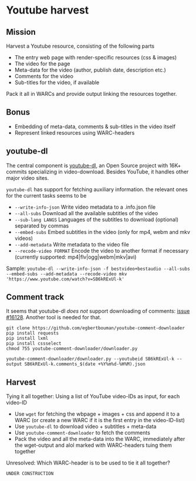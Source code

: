 # Youtube harvest

## Mission

Harvest a Youtube resource, consisting of the following parts

* The entry web page with render-specific resources (css & images)
* The video for the page
* Meta-data for the video (author, publish date, description etc.)
* Comments for the video
* Sub-titles for the video, if available

Pack it all in WARCs and provide output linking the resources together.

## Bonus

* Embedding of meta-data, comments & sub-titles in the video itself
* Represent linked resources using WARC-headers

## youtube-dl

The central component is [youtube-dl](https://github.com/rg3/youtube-dl), an Open Source project with 16K+ commits specializing in video-download. Besides YouTube, it handles other major video sites.

`youtube-dl` has support for fetching auxiliary information. the relevant ones for the current tasks seems to be
* `--write-info-json` Write video metadata to a .info.json file
* `--all-subs` Download all the available subtitles of the video
* `--sub-lang LANGS` Languages of the subtitles to download (optional) separated by commas
* `--embed-subs` Embed subtitles in the video (only for mp4, webm and mkv videos)
* `--add-metadata` Write metadata to the video file
* `--recode-video FORMAT` Encode the video to another format if necessary (currently supported: mp4|flv|ogg|webm|mkv|avi)

Sample: `youtube-dl --write-info-json -f bestvideo+bestaudio --all-subs --embed-subs --add-metadata --recode-video mkv 'https://www.youtube.com/watch?v=SB6kRExUl-k'`

## Comment track

It seems that youtube-dl *does not* support downloading of comments: [issue #16128](https://github.com/rg3/youtube-dl/issues/16128). Another tool is needed for that.

```
git clone https://github.com/egbertbouman/youtube-comment-downloader
pip install requests
pip install lxml
pip install cssselect
chmod 755 youtube-comment-downloader/downloader.py

youtube-comment-downloader/downloader.py --youtubeid SB6kRExUl-k --output SB6kRExUl-k.comments_$(date +%Y%m%d-%H%M).json
```

## Harvest

Tying it all together: Using a list of YouTube video-IDs as input, for each video-ID

* Use `wget` for fetching the wbpage + images + css and append it to a WARC (or create a new WARC if it is the first entry in the video-ID-list)
* Use `youtube-dl` to download video + subtitles + meta-data
* Use `youtube-comment-downloader` to fetch the comments
* Pack the video and all the meta-data into the WARC, immediately after the wget-output and alol marked with WARC-headers tuing them together

Unresolved: Which WARC-header is to be used to tie it all together?

`UNDER CONSTRUCTION`

